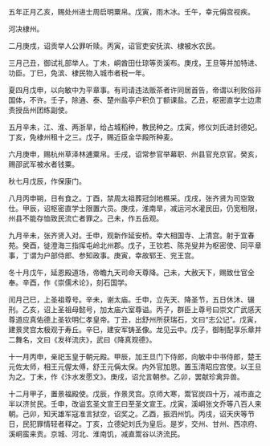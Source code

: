 五年正月乙亥，赐处州进士周启明粟帛。戊寅，雨木冰。壬午，幸元偁宫视疾。

河决棣州。

二月庚戌，诏贡举人公罪听赎。丙寅，诏官吏安抚滨、棣被水农民。

三月己丑，御试礼部举人。丁未，峒酋田仕琼等贡溪布。庚戌，王旦等并加特进、功臣。丁巳，免滨、棣民物入城市者税一年。

夏四月戊申，以向敏中为平章事。有司请违法贩茶者许同居首告，帝谓以利败俗非国体，不许。壬子，除通、泰、楚州盐亭户积负丁额课盐。乙丑，枢密直学士边肃责授岳州团练副使。

五月辛未，江、淮、两浙旱，给占城稻种，教民种之。戊寅，修仪刘氏进封德妃。丁亥，免棣州租十之三。戊子，赐近臣金华殿所种麦。

六月庚申，赐杭州草泽林逋粟帛。壬戌，诏常参官举幕职、州县官充京官。癸亥，赐邵武军被水者钱粟。

秋七月戊辰，作保康门。

八月丙申朔，日有食之。丁酉，禁周太祖葬冠剑地樵采。戊戌，张齐贤为司空致仕。甲辰，诏枢密直学士限置六员。庚戌，淮南旱，减运河水灌民田，仍宽租限，州县不能存恤致民流亡者罪之。己未，作五岳观。

九月辛未，张齐贤入对。壬申，观新作延安桥。幸大相国寺、上清宫。射于宜春苑。癸酉，徙澄海三指挥屯岭北州郡。戊子，王钦若、陈尧叟并为枢密使、同平章事，丁谓为户部侍郎、参知政事。庚寅，幸故郓王、兖王宫。

冬十月戊午，延恩殿道场，帝瞻九天司命天尊降。己未，大赦天下，赐致仕官全奉。辛酉，作《崇儒术论》，刻石国学。

闰月己巳，上圣祖尊号。辛未，谢太庙。壬申，立先天、降圣节，五日休沐、辍刑。乙亥，诏上圣祖母懿号，加太庙六室尊谥。丙子，群臣上尊号曰崇文广武感天尊道应真佑德上圣钦明仁孝皇帝。丁丑，出舒州所获瑞石，文曰“志公记”。戊寅，建景灵宫太极观于寿丘。辛巳，建安军铸圣像。龙见云中。戊子，御制配享乐章并二舞名，文曰《发祥流庆》，武曰《降真观德》。

十一月丙申，亲祀玉皇于朝元殿。甲辰，加王旦门下侍郎，向敏中中书侍郎，楚王元佐太师，相王元偓太傅，舒王元偁太保。内外官加恩。置玉清昭应宫使。以王旦为之。丁未，作《汴水发愿文》。庚戌，诏允言朝参。乙卯，罢献珍禽异兽。

十二月甲子，置景福殿使。戊辰，作景灵宫。京师大寒，鬻官炭四十万，减市直之半以济贫民。壬申，改谥玄圣文宣王曰至圣文宣王。戊寅，溪峒张文乔等八百人来朝。己卯，知天雄军寇准言狱空，诏奖之。乙酉，振泗州饥。丙戌，诏天庆等节日，民犯罪情轻者释之。丁亥，立德妃刘氏为皇后。是岁，交州、甘州、西凉府、溪峒蛮来贡。京城、河北、淮南饥，减直鬻谷以济流民。